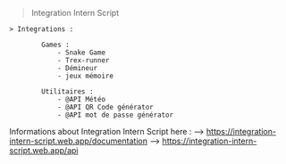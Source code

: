 > Integration Intern Script

    > Integrations :

            Games :
                - Snake Game 
                - Trex-runner 
                - Démineur 
                - jeux mémoire 

            Utilitaires :
                - @API Météo 
                - @API QR Code générator 
                - @API mot de passe générator


Informations about Integration Intern Script here :
--> https://integration-intern-script.web.app/documentation
--> https://integration-intern-script.web.app/api